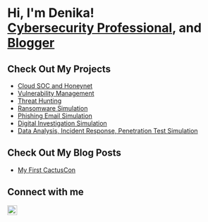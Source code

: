 <h1> Hi, I'm Denika! </br><a href="https://www.linkedin.com/in/denika-randle/">Cybersecurity Professional</a>, and <a href="https://github.com/denika01">Blogger</a></h1>
<h2>Check Out My Projects</h2>


- [Cloud SOC and Honeynet](https://github.com/denika01/cloud-soc)
- [Vulnerability Management](https://github.com/denika01/Ransomware-Simulation)
- [Threat Hunting](https://github.com/denika01/Ransomware-Simulation)
- [Ransomware Simulation](https://github.com/denika01/Ransomware-Simulation)
- [Phishing Email Simulation](https://github.com/denika01/PhishingEmail-Simulation)
- [Digital Investigation Simulation](https://github.com/denika01/Digital-Investigation)
- [Data Analysis, Incident Response, Penetration Test Simulation](https://github.com/denika01/CyberTeam-Simulation)

<h2>Check Out My Blog Posts</h2>

- [My First CactusCon](https://www.dazi-tech.webflow.io)

<h2>Connect with me</h2>

[<img align="left" alt="DenikaRandle | LinkedIn" width="22px" src="https://cdn.jsdelivr.net/npm/simple-icons@v3/icons/linkedin.svg" />][linkedin]

[linkedin]: https://linkedin.com/in/denika-randle


<!--
**denika01/denika01** is a ✨ _special_ ✨ repository because its `README.md` (this file) appears on your GitHub profile.

Here are some ideas to get you started:

- 🔭 I’m currently working on ...
- 🌱 I’m currently learning ...
- 👯 I’m looking to collaborate on ...
- 🤔 I’m looking for help with ...
- 💬 Ask me about ...
- 📫 How to reach me: ...
- 😄 Pronouns: ...
- ⚡ Fun fact: ...
-->
